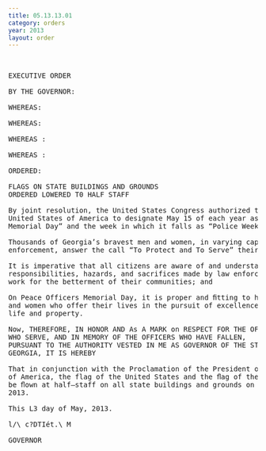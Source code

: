 ```yaml
---
title: 05.13.13.01
category: orders
year: 2013
layout: order
---
```


<pre> 

EXECUTIVE ORDER

BY THE GOVERNOR:

WHEREAS:

WHEREAS:

WHEREAS :

WHEREAS :

ORDERED:

FLAGS ON STATE BUILDINGS AND GROUNDS
ORDERED LOWERED T0 HALF STAFF

By joint resolution, the United States Congress authorized the President of the
United States of America to designate May 15 of each year as “Peace Officers
Memorial Day” and the week in which it falls as “Police Week”; and

Thousands of Georgia’s bravest men and women, in varying capacities of law
enforcement, answer the call “To Protect and To Serve” their fellow man; and

It is imperative that all citizens are aware of and understand the duties,
responsibilities, hazards, and sacrifices made by law enforcement officers who
work for the betterment of their communities; and

On Peace Officers Memorial Day, it is proper and ﬁtting to honor the brave men
and women who offer their lives in the pursuit of excellence and the protection of
life and property.

Now, THEREFORE, IN HONOR AND As A MARK on RESPECT FOR THE OFFICERS
WHO SERVE, AND IN MEMORY OF THE OFFICERS WHO HAVE FALLEN,
PURSUANT TO THE AUTHORITY VESTED IN ME AS GOVERNOR OF THE STATE OF
GEORGIA, IT IS HEREBY

That in conjunction with the Proclamation of the President of the United States
of America, the flag of the United States and the ﬂag of the State of Georgia shall
be ﬂown at half—staff on all state buildings and grounds on Wednesday, May 15,
2013.

This L3 day of May, 2013.

l/\ c?DTIét.\ M

GOVERNOR

</pre>
